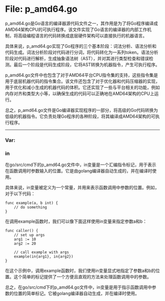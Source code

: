 # File: p_amd64.go

p_amd64.go是Go语言的编译器源代码文件之一，其作用是为了将Go程序编译成AMD64架构CPU的可执行程序。该文件实现了Go语言的编译器的内部工作机制，将高级编程语言的代码转换成底层硬件架构可以直接执行的机器语言。

具体来说，p_amd64.go实现了Go程序的三个基本阶段：词法分析、语法分析和代码生成。词法分析阶段对代码进行分词，将代码转化为一系列token。语法分析阶段对代码进行解析，生成抽象语法树（AST），并对其进行类型检查和错误检测。最后一个阶段是代码生成阶段，它将AST转换为机器指令，产生可执行程序。

p_amd64.go文件中也包含了对于AMD64平台CPU指令集的支持，这些指令集是用于底层机器代码的指令集合。该文件还包含了对于优化器和代码压缩器的实现，用于优化和减小生成的机器代码的体积。它还实现了一些与平台相关的功能，例如内存对齐和类型大小等，以确保生成的代码可以正确地在AMD64架构的CPU上运行。

总之，p_amd64.go文件是Go编译器实现程序的一部分，将高级的Go代码转换为低级的机器指令。它负责处理Go程序的各种阶段，将其编译成AMD64架构的可执行程序。




---

### Var:

### in

在go/src/cmd下的p_amd64.go文件中，in变量是一个汇编指令标记，用于表示在函数调用时参数输入的位置。它是由golang编译器自动生成的，并在编译时使用。

具体来说，in变量被定义为一个常量，并用来表示函数调用中参数的位置。例如，对于以下代码：

```
func example(a, b int) {
    // do something
}
```

在调用example函数时，我们可以像下面这样使用in变量来指定参数a和b：

```
func caller() {
    // set up args
    arg1 := 10
    arg2 := 20

    // call example with args
    example(in{arg1}, in{arg2})
}
```

在这个示例中，调用example函数时，我们使用in变量显式地指定了参数a和b的位置。这个简单的标记提供了一个方便且直观的方法来处理函数调用中的参数。

总之，在go/src/cmd下的p_amd64.go文件中，in变量是用于指示函数调用中参数的位置的简单标记。它被golang编译器自动生成，并在编译时使用。



